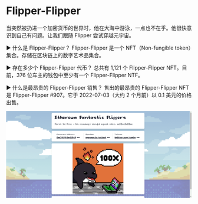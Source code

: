# Flipper-Flipper

当突然被扔进一个加密货币的世界时，他在大海中游泳，一点也不在乎。他很快意识到自己有问题。让我们跟随 Flipper 尝试穿越元宇宙。

▶ 什么是 Flipper-Flipper？
Flipper-Flipper 是一个 NFT（Non-fungible token）集合。存储在区块链上的数字艺术品集合。

▶ 存在多少个 Flipper-Flipper 代币？
总共有 1,121 个 Flipper-Flipper NFT。目前，376 位车主的钱包中至少有一个 Flipper-Flipper NTF。

▶ 什么是最昂贵的 Flipper-Flipper 销售？
售出的最昂贵的 Flipper-Flipper NFT 是 Flipper-Flipper #907。它于 2022-07-03（大约 2 个月前）以 0.1 美元的价格出售。

![nft](5123123123.png)
